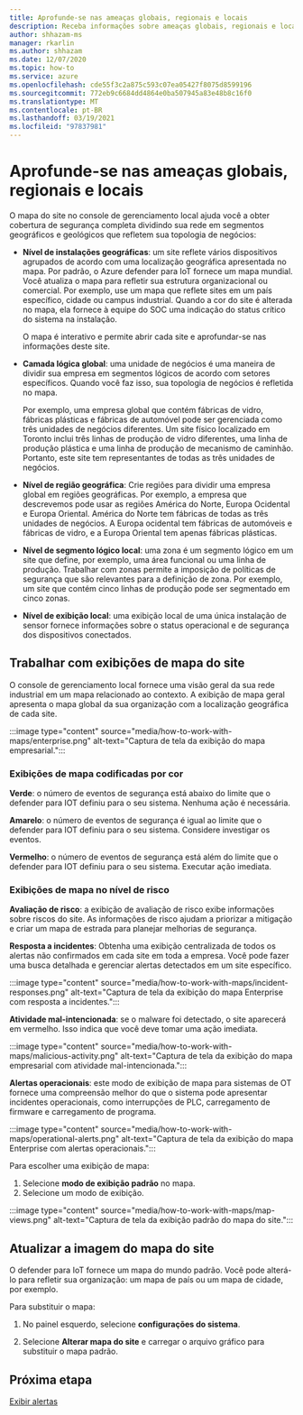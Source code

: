 ```yaml
---
title: Aprofunde-se nas ameaças globais, regionais e locais
description: Receba informações sobre ameaças globais, regionais e locais usando o mapa do site no console de gerenciamento local.
author: shhazam-ms
manager: rkarlin
ms.author: shhazam
ms.date: 12/07/2020
ms.topic: how-to
ms.service: azure
ms.openlocfilehash: cde55f3c2a875c593c07ea05427f8075d8599196
ms.sourcegitcommit: 772eb9c6684dd4864e0ba507945a83e48b8c16f0
ms.translationtype: MT
ms.contentlocale: pt-BR
ms.lasthandoff: 03/19/2021
ms.locfileid: "97837981"
---
```

# <a name="gain-insight-into-global-regional-and-local-threats"></a>Aprofunde-se nas ameaças globais, regionais e locais

O mapa do site no console de gerenciamento local ajuda você a obter cobertura de segurança completa dividindo sua rede em segmentos geográficos e geológicos que refletem sua topologia de negócios:

- **Nível de instalações geográficas**: um site reflete vários dispositivos agrupados de acordo com uma localização geográfica apresentada no mapa. Por padrão, o Azure defender para IoT fornece um mapa mundial. Você atualiza o mapa para refletir sua estrutura organizacional ou comercial. Por exemplo, use um mapa que reflete sites em um país específico, cidade ou campus industrial. Quando a cor do site é alterada no mapa, ela fornece à equipe do SOC uma indicação do status crítico do sistema na instalação.

  O mapa é interativo e permite abrir cada site e aprofundar-se nas informações deste site.

- **Camada lógica global**: uma unidade de negócios é uma maneira de dividir sua empresa em segmentos lógicos de acordo com setores específicos. Quando você faz isso, sua topologia de negócios é refletida no mapa.

  Por exemplo, uma empresa global que contém fábricas de vidro, fábricas plásticas e fábricas de automóvel pode ser gerenciada como três unidades de negócios diferentes. Um site físico localizado em Toronto inclui três linhas de produção de vidro diferentes, uma linha de produção plástica e uma linha de produção de mecanismo de caminhão. Portanto, este site tem representantes de todas as três unidades de negócios.

- **Nível de região geográfica**: Crie regiões para dividir uma empresa global em regiões geográficas. Por exemplo, a empresa que descrevemos pode usar as regiões América do Norte, Europa Ocidental e Europa Oriental. América do Norte tem fábricas de todas as três unidades de negócios. A Europa ocidental tem fábricas de automóveis e fábricas de vidro, e a Europa Oriental tem apenas fábricas plásticas.

- **Nível de segmento lógico local**: uma zona é um segmento lógico em um site que define, por exemplo, uma área funcional ou uma linha de produção. Trabalhar com zonas permite a imposição de políticas de segurança que são relevantes para a definição de zona. Por exemplo, um site que contém cinco linhas de produção pode ser segmentado em cinco zonas.

- **Nível de exibição local**: uma exibição local de uma única instalação de sensor fornece informações sobre o status operacional e de segurança dos dispositivos conectados.

## <a name="work-with-site-map-views"></a>Trabalhar com exibições de mapa do site

O console de gerenciamento local fornece uma visão geral da sua rede industrial em um mapa relacionado ao contexto. A exibição de mapa geral apresenta o mapa global da sua organização com a localização geográfica de cada site.

:::image type="content" source="media/how-to-work-with-maps/enterprise.png" alt-text="Captura de tela da exibição do mapa empresarial.":::

### <a name="color-coded-map-views"></a>Exibições de mapa codificadas por cor

**Verde**: o número de eventos de segurança está abaixo do limite que o defender para IOT definiu para o seu sistema. Nenhuma ação é necessária.

**Amarelo**: o número de eventos de segurança é igual ao limite que o defender para IOT definiu para o seu sistema. Considere investigar os eventos.  

**Vermelho**: o número de eventos de segurança está além do limite que o defender para IOT definiu para o seu sistema. Executar ação imediata.

### <a name="risk-level-map-views"></a>Exibições de mapa no nível de risco

**Avaliação de risco**: a exibição de avaliação de risco exibe informações sobre riscos do site. As informações de risco ajudam a priorizar a mitigação e criar um mapa de estrada para planejar melhorias de segurança.

**Resposta a incidentes**: Obtenha uma exibição centralizada de todos os alertas não confirmados em cada site em toda a empresa. Você pode fazer uma busca detalhada e gerenciar alertas detectados em um site específico.

:::image type="content" source="media/how-to-work-with-maps/incident-responses.png" alt-text="Captura de tela da exibição do mapa Enterprise com resposta a incidentes.":::

**Atividade mal-intencionada**: se o malware foi detectado, o site aparecerá em vermelho. Isso indica que você deve tomar uma ação imediata.

:::image type="content" source="media/how-to-work-with-maps/malicious-activity.png" alt-text="Captura de tela da exibição do mapa empresarial com atividade mal-intencionada.":::

**Alertas operacionais**: este modo de exibição de mapa para sistemas de OT fornece uma compreensão melhor do que o sistema pode apresentar incidentes operacionais, como interrupções de PLC, carregamento de firmware e carregamento de programa.

:::image type="content" source="media/how-to-work-with-maps/operational-alerts.png" alt-text="Captura de tela da exibição do mapa Enterprise com alertas operacionais.":::

Para escolher uma exibição de mapa:

1. Selecione **modo de exibição padrão** no mapa.
2. Selecione um modo de exibição.

:::image type="content" source="media/how-to-work-with-maps/map-views.png" alt-text="Captura de tela da exibição padrão do mapa do site.":::

## <a name="update-the-site-map-image"></a>Atualizar a imagem do mapa do site

O defender para IoT fornece um mapa do mundo padrão. Você pode alterá-lo para refletir sua organização: um mapa de país ou um mapa de cidade, por exemplo. 

Para substituir o mapa:

1. No painel esquerdo, selecione **configurações do sistema**.

2. Selecione **Alterar mapa do site** e carregar o arquivo gráfico para substituir o mapa padrão.

## <a name="next-step"></a>Próxima etapa

[Exibir alertas](how-to-view-alerts.md)
